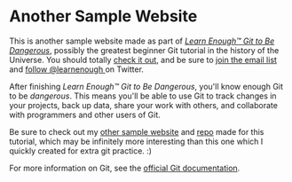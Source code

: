 # Another Sample Website

This is another sample website made as part of [*Learn Enough™ Git to Be
Dangerous*](http://learnenough.com/git-tutorial), possibly the greatest
beginner Git tutorial in the history of the Universe. You should totally [
check it out](http://learnenough.com/git-tutorial), and be sure to [join
the email list](http://learnenough.com/#email_list) and [follow @learnenough
](http://twitter.com/learnenough) on Twitter.

After finishing *Learn Enough™ Git to Be Dangerous*, you'll know enough Git
to be *dangerous*. This means you'll be able to use Git to track changes in
your projects, back up data, share your work with others, and collaborate
with programmers and other users of Git.

Be sure to check out my [other sample website](https://adfrench11.github.io/website/) and [repo](https://github.com/adfrench11/website) made for this tutorial, which may be infinitely more interesting than this one which I quickly created for extra git practice. :)

For more information on Git, see the
[official Git documentation](https://git-scm.com/).
